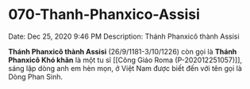 # 070-Thanh-Phanxico-Assisi

Date: Dec 25, 2020 9:46 PM
Description: Thánh Phanxicô thành Assisi

**Thánh Phanxicô thành Assisi** (26/9/1181-3/10/1226) còn gọi là **Thánh Phanxicô Khó khăn** là một tu sĩ [[Công Giáo Roma (P-202012251057)]], sáng lập dòng anh em hèn mọn, ở Việt Nam được biết đến với tên gọi là Dòng Phan Sinh.